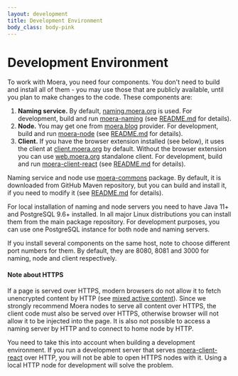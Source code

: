 ```yaml
---
layout: development
title: Development Environment
body_class: body-pink
---
```


# Development Environment

To work with Moera, you need four components. You don't need to build
and install all of them - you may use those that are publicly available,
until you plan to make changes to the code. These components are:

1. **Naming service.** By default, [naming.moera.org][11] is used. For
   development, build and run [moera-naming][3] (see [README.md][4] for
   details).
2. **Node.** You may get one from [moera.blog][16] provider. For
   development, build and run [moera-node][5] (see [README.md][6] for
   details).
3. **Client.** If you have the browser extension installed (see below),
   it uses the client at [client.moera.org][12] by default. Without the
   browser extension you can use [web.moera.org][17] standalone client.
   For development, build and run [moera-client-react][7] (see
   [README.md][8] for details).

Naming service and node use [moera-commons][1] package. By default, it
is downloaded from GitHub Maven repository, but you can build and
install it, if you need to modify it (see [README.md][2] for details).

For local installation of naming and node servers you need to have Java
11+ and PostgreSQL 9.6+ installed. In all major Linux distributions you
can install them from the main package repository. For development
purposes, you can use one PostgreSQL instance for both node and naming
servers.

If you install several components on the same host, note to choose
different port numbers for them. By default, they are 8080, 8081 and
3000 for naming, node and client respectively.

#### Note about HTTPS

If a page is served over HTTPS, modern browsers do not allow it to fetch
unencrypted content by HTTP (see [mixed active content][14]). Since we
strongly recommend Moera nodes to serve all content over HTTPS, the
client code must also be served over HTTPS, otherwise browser will not
allow it to be injected into the page. It is also not possible to access
a naming server by HTTP and to connect to home node by HTTP.

You need to take this into account when building a development
environment. If you run a development server that serves
[moera-client-react][7] over HTTP, you will not be able to open HTTPS
nodes with it. Using a local HTTP node for development will solve the
problem.

[1]: https://github.com/MoeraOrg/moera-commons
[2]: https://github.com/MoeraOrg/moera-commons/blob/master/README.md
[3]: https://github.com/MoeraOrg/moera-naming
[4]: https://github.com/MoeraOrg/moera-naming/blob/master/README.md
[5]: https://github.com/MoeraOrg/moera-node
[6]: https://github.com/MoeraOrg/moera-node/blob/master/README.md
[7]: https://github.com/MoeraOrg/moera-client-react
[8]: https://github.com/MoeraOrg/moera-client-react/blob/master/README.md
[9]: https://github.com/MoeraOrg/moera-browser-extension
[10]: https://github.com/MoeraOrg/moera-browser-extension/blob/master/README.md
[11]: http://naming.moera.org/
[12]: https://client.moera.org/
[14]: https://developer.mozilla.org/en-US/docs/Web/Security/Mixed_content
[16]: https://moera.blog
[17]: https://web.moera.org

